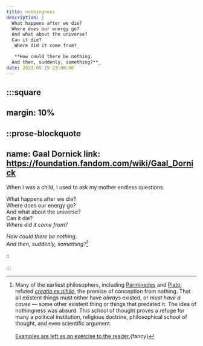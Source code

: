 ```yaml
---
title: nothingness
description: |
  What happens after we die?  
  Where does our energy go?  
  And what about the universe?  
  Can it die?
  _Where did it come from?_

  _**How could there be nothing.  
  And then, suddenly, something?**_
date: 2023-09-19 23:00:00
---
```


:::square
---
margin: 10%
---

::prose-blockquote
---
name: Gaal Dornick
link: https://foundation.fandom.com/wiki/Gaal_Dornick
---

When I was a child, I used to ask my mother endless questions.

What happens after we die?  
Where does our energy go?  
And what about the universe?  
Can it die?  
_Where did it come from?_

_How could there be nothing.  
And then, suddenly, something?_[^nothingness]

::

:::

[^nothingness]: Many of the earliest philosophers, including [Parminedes][parminedes] and [Plato][plato],
  refuted [_creatio ex nihilo_][ex-nihilo], the premise of conception from nothing.
  That all existent things must either have _always_ existed,
  or _must have a cause_ &mdash; some other existent thing or things that predated it.
  The idea of nothingness was absurd.
  This school of thought proves a refuge for many a political institution, religious doctrine,
  philosophical school of thought, and even scientific argument. <br/> <br/>
  [Examples are left as an exercise to the reader.](https://qr.ae/pKXU3D){fancy}

[parminedes]: https://en.wikipedia.org/wiki/Parmenides
[ex-nihilo]: https://en.wikipedia.org/wiki/Ex_nihilo
[plato]: https://en.wikipedia.org/wiki/plato
<!-- [proof-to-reader]: https://qr.ae/pKXU3D -->
